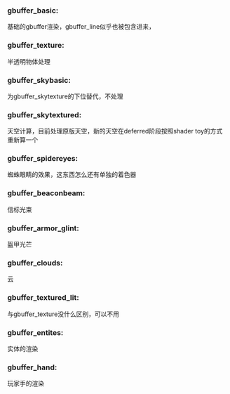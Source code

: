 ### gbuffer_basic:

基础的gbuffer渲染，gbuffer_line似乎也被包含进来，

### gbuffer_texture:

半透明物体处理

### gbuffer_skybasic:

为gbuffer_skytexture的下位替代，不处理

### gbuffer_skytextured:

天空计算，目前处理原版天空，新的天空在deferred阶段按照shader toy的方式重新算一个

### gbuffer_spidereyes:

蜘蛛眼睛的效果，这东西怎么还有单独的着色器

### gbuffer_beaconbeam:

信标光束

### gbuffer_armor_glint:

盔甲光芒

### gbuffer_clouds:

云

### gbuffer_textured_lit:

与gbuffer_texture没什么区别，可以不用

### gbuffer_entites:

实体的渲染

### gbuffer_hand:

玩家手的渲染


